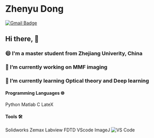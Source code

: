 # Zhenyu Dong
[![Gmail Badge](https://img.shields.io/badge/-kraghav123@gmail.com-c14438?style=flat-square&logo=Gmail&logoColor=white&link=mailto:kevinzjudzy@gmail.com)](mailto:kevinzjudzy@gmail.com)
## Hi there, 👋
### 😄 I'm a master student from Zhejiang Univerity, China
### 🔭 I’m currently working on MMF imaging
### 🌱 I’m currently learning Optical theory and Deep learning

#### Programming Languages 🌐
Python Matlab C LateX
#### Tools 🛠️
Solidworks Zemax Labview FDTD VScode ImageJ
![VS Code](http://img.shields.io/badge/-VS%20Code-007ACC?style=flat-square&logo=visual-studio-code&logoColor=ffffff)
<!--
**MrDongZhenyu/MrDongZhenyu** is a ✨ _special_ ✨ repository because its `README.md` (this file) appears on your GitHub profile.

Here are some ideas to get you started:

## 🔭 I’m currently working on MMF imaging
## 🌱 I’m currently learning machine learning
- 👯 I’m looking to collaborate on ...
- 🤔 I’m looking for help with ...
- 💬 Ask me about ...
- 📫 How to reach me: ...
- 😄 Pronouns: ...
- ⚡ Fun fact: ...
-->
